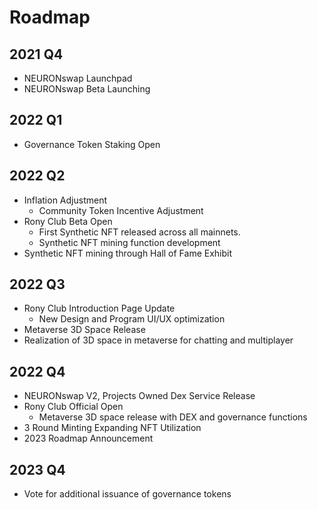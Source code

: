 # Roadmap

## 2021 Q4

* NEURONswap Launchpad
* NEURONswap Beta Launching

## 2022 Q1

* Governance Token Staking Open

## 2022 Q2

* Inflation Adjustment
  * Community Token Incentive Adjustment
* Rony Club Beta Open
  * First Synthetic NFT released across all mainnets.
  * Synthetic NFT mining function development
* Synthetic NFT mining through Hall of Fame Exhibit

## 2022 Q3

* Rony Club Introduction Page Update
  * New Design and Program UI/UX optimization
* Metaverse 3D Space Release
* Realization of 3D space in metaverse for chatting and multiplayer

## 2022 Q4

* NEURONswap V2, Projects Owned Dex Service Release
* Rony Club Official Open
  * Metaverse 3D space release with DEX and governance functions
* 3 Round Minting Expanding NFT Utilization
* 2023 Roadmap Announcement

## 2023 Q4

* Vote for additional issuance of governance tokens
